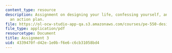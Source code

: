 ```yaml
---
content_type: resource
description: Assignment on designing your life, confessing yourself, and creating
  an action plan.
file: https://ol-ocw-studio-app-qa.s3.amazonaws.com/courses/pe-550-designing-your-life-spring-2009/4339470fd42e1e0bf6e6c6cb31058bd4_MITPE_550iap09_s09_assn03_iap07.pdf
file_type: application/pdf
resourcetype: Document
title: Assignment 3
uid: 4339470f-d42e-1e0b-f6e6-c6cb31058bd4
---
```

